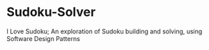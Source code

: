 # Sudoku-Solver
I Love Sudoku; An exploration of Sudoku building and solving, using Software Design Patterns
